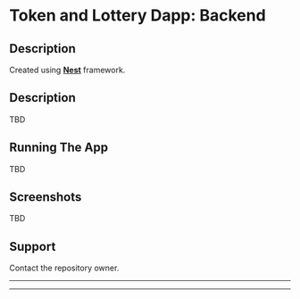 # Token and Lottery Dapp: Backend

## Description

Created using **[Nest](https://github.com/nestjs/nest)** framework.

## Description

TBD

## Running The App

TBD

## Screenshots

TBD

## Support

Contact the repository owner.

---

---

